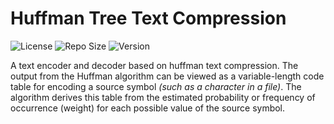# Huffman Tree Text Compression
![License](https://img.shields.io/github/license/ImSkully/huffman-tree-encoding)
![Repo Size](https://img.shields.io/github/languages/code-size/ImSkully/huffman-tree-encoding)
![Version](https://img.shields.io/github/v/tag/ImSkully/huffman-tree-encoding)

A text encoder and decoder based on huffman text compression. The output from the Huffman algorithm can be viewed as a variable-length code table for encoding a source symbol *(such as a character in a file)*. The algorithm derives this table from the estimated probability or frequency of occurrence (weight) for each possible value of the source symbol.
